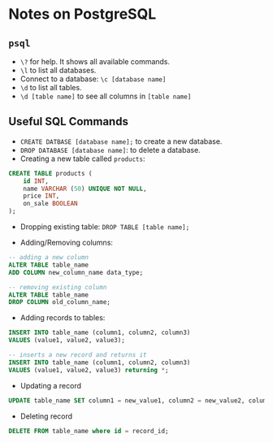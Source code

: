 # Notes on PostgreSQL

## `psql`

- `\?` for help. It shows all available commands.
- `\l` to list all databases.
- Connect to a database: `\c [database name]`
- `\d` to list all tables.
- `\d [table name]` to see all columns in `[table name]`

## Useful SQL Commands

- `CREATE DATBASE [database name];` to create a new database.
- `DROP DATABASE [database name]`: to delete a database.
- Creating a new table called `products`:

```sql
CREATE TABLE products (
    id INT,
    name VARCHAR (50) UNIQUE NOT NULL,
    price INT,
    on_sale BOOLEAN
);
```

- Dropping existing table: `DROP TABLE [table name];`

- Adding/Removing columns:

```sql
-- adding a new column
ALTER TABLE table_name
ADD COLUMN new_column_name data_type;

-- removing existing column
ALTER TABLE table_name
DROP COLUMN old_column_name;
```

- Adding records to tables:

```sql
INSERT INTO table_name (column1, column2, column3)
VALUES (value1, value2, value3);
```

```sql
-- inserts a new record and returns it
INSERT INTO table_name (column1, column2, column3)
VALUES (value1, value2, value3) returning *;
```

- Updating a record

```sql
UPDATE table_name SET column1 = new_value1, column2 = new_value2, column3 = new_value3 where id = record_id;
```

- Deleting record

```sql
DELETE FROM table_name where id = record_id;
```
